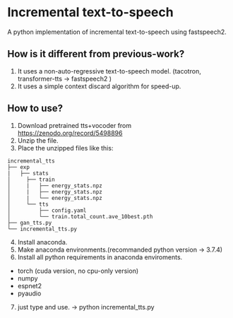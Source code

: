 Incremental text-to-speech
=============
A python implementation of incremental text-to-speech using fastspeech2.

How is it different from previous-work?
-------------
 1. It uses a non-auto-regressive text-to-speech model. (tacotron, transformer-tts -> fastspeech2 )
 2. It uses a simple context discard algorithm for speed-up.

How to use?
-------------
1. Download pretrained tts+vocoder from https://zenodo.org/record/5498896
2. Unzip the file.
3. Place the unzipped files like this:
```
incremental_tts
├── exp 
|   ├── stats
│	  ├── train
│	  |   ├── energy_stats.npz
│	  |   ├── energy_stats.npz
│	  |   └── energy_stats.npz
│	  └── tts
│	      ├── config.yaml
│	      └── train.total_count.ave_10best.pth
├── gan_tts.py 
└── incremental_tts.py 

```
                
4. Install anaconda.
5. Make anaconda environments.(recommanded python version -> 3.7.4)
6. Install all python requirements in anaconda enviroments.
- torch (cuda version, no cpu-only version)
- numpy
- espnet2
- pyaudio
7. just type and use. -> python incremental_tts.py

